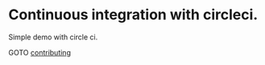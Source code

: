 # Continuous integration with circleci. 

Simple demo with circle ci. 

GOTO [contributing](.github/CONTRIBUTING.MD)

